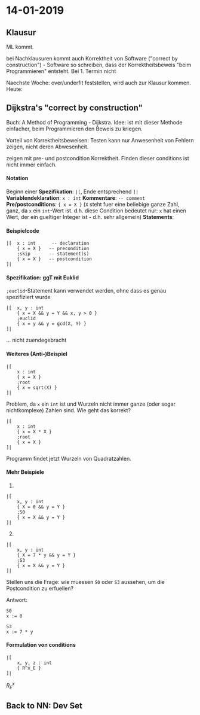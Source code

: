 # 14-01-2019

<!--TOC-->

## Klausur

ML kommt.

bei Nachklausuren kommt auch Korrektheit von Software ("correct by construction") - Software so schreiben, dass der Korrektheitsbeweis "beim Programmieren" entsteht. Bei 1. Termin nicht

Naechste Woche: over/underfit feststellen, wird auch zur Klausur kommen. Heute: 

## Dijkstra's "correct by construction"

Buch: A Method of Programming - Dijkstra. Idee: ist mit dieser Methode einfacher, beim Programmieren den Beweis zu kriegen.

Vorteil von Korrektheitsbeweisen: Testen kann nur Anwesenheit von Fehlern zeigen, nicht deren Abwesenheit.

zeigen mit pre- und postcondition Korrektheit. Finden dieser conditions ist nicht immer einfach.

#### Notation

Beginn einer **Spezifikation**: `|[`, Ende entsprechend `]|`
**Variablendeklaration**: `x : int`
**Kommentare**: `-- comment`
**Pre/postconditions**: `{ x = X }` (`X` steht fuer eine beliebige ganze Zahl, ganz, da `x` ein `int`-Wert ist. d.h. diese Condition bedeutet nur: `x` hat einen Wert, der ein gueltiger Integer ist - d.h. sehr allgemein)
**Statements**:

#### Beispielcode

```
|[  x : int      -- declaration
    { x = X }   -- precondition
    ;skip       -- statement(s)
    { x = X }   -- postcondition
]|
```

#### Spezifikation: ggT mit Euklid

`;euclid`-Statement kann verwendet werden, ohne dass es genau spezifiziert wurde

```
|[  x, y : int
    { x = X && y = Y && x, y > 0 }
    ;euclid
    { x = y && y = gcd(X, Y) }
]|
```

... nicht zuendegebracht

#### Weiteres (Anti-)Beispiel

```
|[
    x : int
    { x = X }
    ;root
    { x = sqrt(X) }
]|
```

Problem, da `x` ein `int` ist und Wurzeln nicht immer ganze (oder sogar nichtkomplexe) Zahlen sind. Wie geht das korrekt?


```
|[
    x : int
    { x = X * X }
    ;root
    { x = X }
]|
```

Programm findet jetzt Wurzeln von Quadratzahlen.

#### Mehr Beispiele

1)
```
|[
    x, y : int
    { X = 0 && y = Y }
    ;S0
    { x = X && y = Y }
]|
```

2)
```
|[
    x, y : int
    { X = 7 * y && y = Y }
    ;S3
    { x = X && y = Y }
]|
```

Stellen uns die Frage: wie muessen `S0` oder `S3` aussehen, um die Postcondition zu erfuellen?

Antwort: 
```
S0
x := 0
```

```
S3
x := 7 * y
```

#### Formulation von conditions

```
|[
    x, y, z : int
    { R^x_E }
]|
```

$R^x_E$

## Back to NN: Dev Set



